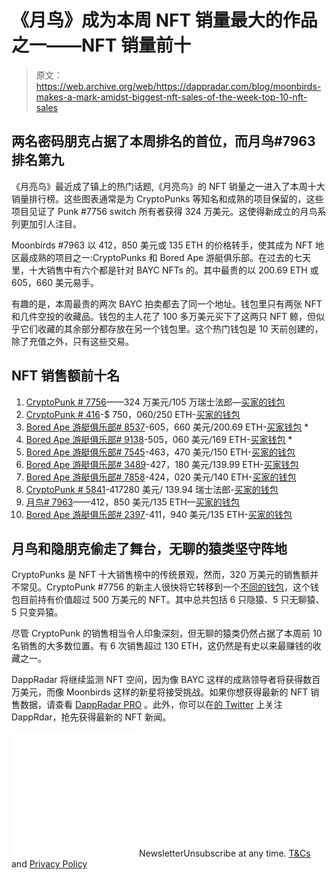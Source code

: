 # 《月鸟》成为本周 NFT 销量最大的作品之一——NFT 销量前十

> 原文：<https://web.archive.org/web/https://dappradar.com/blog/moonbirds-makes-a-mark-amidst-biggest-nft-sales-of-the-week-top-10-nft-sales>

## 两名密码朋克占据了本周排名的首位，而月鸟#7963 排名第九

《月亮鸟》最近成了镇上的热门话题,《月亮鸟》的 NFT 销量之一进入了本周十大销量排行榜。这些图表通常是为 CryptoPunks 等知名和成熟的项目保留的，这些项目见证了 Punk #7756 switch 所有者获得 324 万美元。这使得新成立的月鸟系列更加引人注目。

Moonbirds #7963 以 412，850 美元或 135 ETH 的价格转手，使其成为 NFT 地区最成熟的项目之一:CryptoPunks 和 Bored Ape 游艇俱乐部。在过去的七天里，十大销售中有六个都是针对 BAYC NFTs 的。其中最贵的以 200.69 ETH 或 605，660 美元易手。

有趣的是，本周最贵的两次 BAYC 拍卖都去了同一个地址。钱包里只有两张 NFT 和几件空投的收藏品。钱包的主人花了 100 多万美元买下了这两只 NFT 鲸，但似乎它们收藏的其余部分都存放在另一个钱包里。这个热门钱包是 10 天前创建的，除了充值之外，只有这些交易。

## NFT 销售额前十名

1.  [CryptoPunk # 7756](https://web.archive.org/web/20221105125548/https://dappradar.com/hub/assets/eth/0xb47e3cd837ddf8e4c57f05d70ab865de6e193bbb/7756)——324 万美元/105 万瑞士法郎—[买家的钱包](https://web.archive.org/web/20221105125548/https://dappradar.com/hub/wallet/eth/0x362cd3f6eec0f6ec2d0b5865c8108f89477b1e24?utm_source=rankings&utm_medium=nft&utm_campaign=nft_sales)
2.  [CryptoPunk # 416](https://web.archive.org/web/20221105125548/https://dappradar.com/hub/assets/eth/0xb47e3cd837ddf8e4c57f05d70ab865de6e193bbb/416)-$ 750，060/250 ETH-[买家的钱包](https://web.archive.org/web/20221105125548/https://dappradar.com/hub/wallet/eth/0x85e59a136696fa544714eb32625f2f56f3b1c96d?utm_source=rankings&utm_medium=nft&utm_campaign=nft_sales)
3.  [Bored Ape 游艇俱乐部# 8537](https://web.archive.org/web/20221105125548/https://dappradar.com/hub/assets/eth/0xbc4ca0eda7647a8ab7c2061c2e118a18a936f13d/8537)-605，660 美元/200.69 ETH-[买家钱包](https://web.archive.org/web/20221105125548/https://dappradar.com/hub/wallet/eth/0x35b2141233fd4cddcc5dd6130122ad7f099ecebe?utm_source=rankings&utm_medium=nft&utm_campaign=nft_sales) *
4.  [Bored Ape 游艇俱乐部# 9138](https://web.archive.org/web/20221105125548/https://dappradar.com/hub/assets/eth/0xbc4ca0eda7647a8ab7c2061c2e118a18a936f13d/9138)-505，060 美元/169 ETH-[买家钱包](https://web.archive.org/web/20221105125548/https://dappradar.com/hub/wallet/eth/0x35b2141233fd4cddcc5dd6130122ad7f099ecebe?utm_source=rankings&utm_medium=nft&utm_campaign=nft_sales) *
5.  [Bored Ape 游艇俱乐部# 7545](https://web.archive.org/web/20221105125548/https://dappradar.com/hub/assets/eth/0xbc4ca0eda7647a8ab7c2061c2e118a18a936f13d/7545)-463，470 美元/150 ETH-[买家的钱包](https://web.archive.org/web/20221105125548/https://dappradar.com/hub/wallet/eth/0x2fba909aed4345ac0c67c75c51d955f822b14629?utm_source=rankings&utm_medium=nft&utm_campaign=nft_sales)
6.  [Bored Ape 游艇俱乐部# 3489](https://web.archive.org/web/20221105125548/https://dappradar.com/hub/assets/eth/0xbc4ca0eda7647a8ab7c2061c2e118a18a936f13d/3489)-427，180 美元/139.99 ETH-[买家钱包](https://web.archive.org/web/20221105125548/https://dappradar.com/hub/wallet/eth/0xe5a9cca8b6894af9b2b68671f33cce1a5d7db7a4?utm_source=rankings&utm_medium=nft&utm_campaign=nft_sales)
7.  [Bored Ape 游艇俱乐部# 7858](https://web.archive.org/web/20221105125548/https://dappradar.com/hub/assets/eth/0xbc4ca0eda7647a8ab7c2061c2e118a18a936f13d/7858)-424，020 美元/140 ETH-[买家的钱包](https://web.archive.org/web/20221105125548/https://dappradar.com/hub/wallet/eth/0x020ca66c30bec2c4fe3861a94e4db4a498a35872?utm_source=rankings&utm_medium=nft&utm_campaign=nft_sales)
8.  [CryptoPunk # 5841](https://web.archive.org/web/20221105125548/https://dappradar.com/hub/assets/eth/0xb47e3cd837ddf8e4c57f05d70ab865de6e193bbb/5841)-417280 美元/ 139.94 瑞士法郎-[买家的钱包](https://web.archive.org/web/20221105125548/https://dappradar.com/hub/wallet/eth/0x07e3702f54bf14ee880be220edcbd3b293b48448?utm_source=rankings&utm_medium=nft&utm_campaign=nft_sales)
9.  [月鸟# 7963](https://web.archive.org/web/20221105125548/https://dappradar.com/hub/assets/eth/0x23581767a106ae21c074b2276d25e5c3e136a68b/7963)——412，850 美元/135 ETH—[买家的钱包](https://web.archive.org/web/20221105125548/https://dappradar.com/hub/wallet/eth/0x6f35b0cfc58eb1e21eef8a439bbb0ce4c929d32a?utm_source=rankings&utm_medium=nft&utm_campaign=nft_sales)
10.  [Bored Ape 游艇俱乐部# 2397](https://web.archive.org/web/20221105125548/https://dappradar.com/hub/assets/eth/0xbc4ca0eda7647a8ab7c2061c2e118a18a936f13d/2397)-411，940 美元/135 ETH-[买家的钱包](https://web.archive.org/web/20221105125548/https://dappradar.com/hub/wallet/eth/0x5e8456702ba82f5143cfc2c7b1c35e9beec02cf2?utm_source=rankings&utm_medium=nft&utm_campaign=nft_sales)

## 月鸟和隐朋克偷走了舞台，无聊的猿类坚守阵地

CryptoPunks 是 NFT 十大销售榜中的传统景观，然而，320 万美元的销售额并不常见。CryptoPunk #7756 的新主人很快将它转移到一个[不同的钱包](https://web.archive.org/web/20221105125548/https://dappradar.com/hub/wallet/eth/0xdcf752b5b1dc8f78e12a0cd27f4ca46d27044420/nfts)，这个钱包目前持有价值超过 500 万美元的 NFT。其中总共包括 6 只隐猿、5 只无聊猿、5 只变异猿。

尽管 CryptoPunk 的销售相当令人印象深刻，但无聊的猿类仍然占据了本周前 10 名销售的大多数位置。有 6 次销售超过 130 ETH，这仍然是有史以来最赚钱的收藏之一。

DappRadar 将继续监测 NFT 空间，因为像 BAYC 这样的成熟领导者将获得数百万美元，而像 Moonbirds 这样的新星将接受挑战。如果你想获得最新的 NFT 销售数据，请查看 [DappRadar PRO](https://web.archive.org/web/20221105125548/https://dappradar.com/token/pro) 。此外，你可以在[的 Twitter](https://web.archive.org/web/20221105125548/https://twitter.com/dappradar) 上关注 DappRdar，抢先获得最新的 NFT 新闻。

![](img/6d5a4a2d609c56e1a5771717e54ba759.png) NewsletterUnsubscribe at any time. [T&Cs](https://web.archive.org/web/20221105125548/https://dappradar.com/terms) and [Privacy Policy](https://web.archive.org/web/20221105125548/https://dappradar.com/privacy-policy)